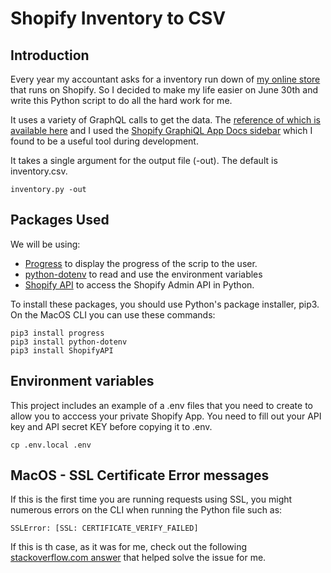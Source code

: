 # Shopify Inventory to CSV
## Introduction
Every year my accountant asks for a inventory run down of [my online store](https://www.prendas.co.uk/) that runs on Shopify.  So I decided to make my life easier on June 30th and write this Python script to do all the hard work for me.  

It uses a variety of GraphQL calls to get the data.  The [reference of which is available here](https://shopify.dev/docs/admin-api/graphql/reference) and I used the [Shopify GraphiQL App Docs sidebar](https://shopify-graphiql-app.shopifycloud.com/) which I found to be a useful tool during development.

It takes a single argument for the output file (-out).  The default is inventory.csv.
```
inventory.py -out 
```

## Packages Used
We will be using:
* [Progress](https://github.com/verigak/progress) to display the progress of the scrip to the user.
* [python-dotenv](https://github.com/theskumar/python-dotenv) to read and use the environment variables
* [Shopify API](https://github.com/Shopify/shopify_python_api) to access the Shopify Admin API in Python.


To install these packages, you should use Python's package installer, pip3.  On the MacOS CLI you can use these commands:
```
pip3 install progress
pip3 install python-dotenv
pip3 install ShopifyAPI
```

## Environment variables
This project includes an example of a .env files that you need to create to allow you to acccess your private Shopify App.  You need to fill out your API key and API secret KEY before copying it to .env.
```
cp .env.local .env
```


## MacOS - SSL Certificate Error messages
If this is the first time you are running requests using SSL, you might numerous errors on the CLI when running the Python file such as:
```
SSLError: [SSL: CERTIFICATE_VERIFY_FAILED]
```
If this is th case, as it was for me, check out the following [stackoverflow.com answer](https://stackoverflow.com/questions/42098126/mac-osx-python-ssl-sslerror-ssl-certificate-verify-failed-certificate-verify/42098127#42098127) that helped solve the issue for me.
